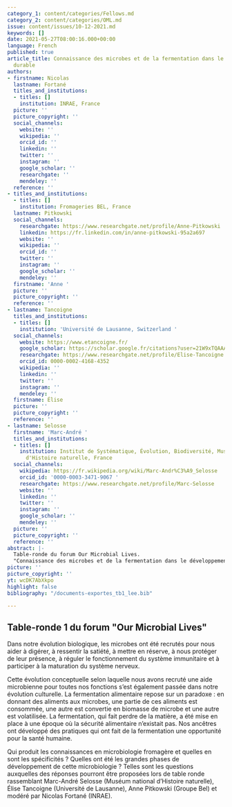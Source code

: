 ```yaml
---
category_1: content/categories/Fellows.md
category_2: content/categories/OML.md
issue: content/issues/10-12-2021.md
keywords: []
date: 2021-05-27T08:00:16.000+00:00
language: French
published: true
article_title: Connaissance des microbes et de la fermentation dans le développement
  durable
authors:
- firstname: Nicolas
  lastname: Fortané
  titles_and_institutions:
  - titles: []
    institution: INRAE, France
  picture: ''
  picture_copyright: ''
  social_channels:
    website: ''
    wikipedia: ''
    orcid_id: ''
    linkedin: ''
    twitter: ''
    instagram: ''
    google_scholar: ''
    researchgate: ''
    mendeley: ''
  reference: ''
- titles_and_institutions:
  - titles: []
    institution: Fromageries BEL, France
  lastname: Pitkowski
  social_channels:
    researchgate: https://www.researchgate.net/profile/Anne-Pitkowski
    linkedin: https://fr.linkedin.com/in/anne-pitkowski-95a2a697
    website: ''
    wikipedia: ''
    orcid_id: ''
    twitter: ''
    instagram: ''
    google_scholar: ''
    mendeley: ''
  firstname: 'Anne '
  picture: ''
  picture_copyright: ''
  reference: ''
- lastname: Tancoigne
  titles_and_institutions:
  - titles: []
    institution: 'Université de Lausanne, Switzerland '
  social_channels:
    website: https://www.etancoigne.fr/
    google_scholar: https://scholar.google.fr/citations?user=21W9xTQAAAAJ&hl=fr
    researchgate: https://www.researchgate.net/profile/Elise-Tancoigne
    orcid_id: 0000-0002-4168-4352
    wikipedia: ''
    linkedin: ''
    twitter: ''
    instagram: ''
    mendeley: ''
  firstname: Élise
  picture: ''
  picture_copyright: ''
  reference: ''
- lastname: Selosse
  firstname: 'Marc-André '
  titles_and_institutions:
  - titles: []
    institution: Institut de Systématique, Évolution, Biodiversité, Muséum national
      d'Histoire naturelle, France
  social_channels:
    wikipedia: https://fr.wikipedia.org/wiki/Marc-Andr%C3%A9_Selosse
    orcid_id: '0000-0003-3471-9067 '
    researchgate: https://www.researchgate.net/profile/Marc-Selosse
    website: ''
    linkedin: ''
    twitter: ''
    instagram: ''
    google_scholar: ''
    mendeley: ''
  picture: ''
  picture_copyright: ''
  reference: ''
abstract: |-
  Table-ronde du forum Our Microbial Lives.
  "Connaissance des microbes et de la fermentation dans le développement durable"
picture: ''
picture_copyright: ''
yt: wcDK7AbXkpo
highlight: false
bibliography: "/documents-exportes_tb1_lee.bib"

---
```

## Table-ronde 1 du forum "Our Microbial Lives"

Dans notre évolution biologique, les microbes ont été recrutés pour nous aider à digérer, à ressentir la satiété, à mettre en réserve, à nous protéger de leur présence, à réguler le fonctionnement du système immunitaire et à participer à la maturation du système nerveux.

Cette évolution conceptuelle selon laquelle nous avons recruté une aide microbienne pour toutes nos fonctions s’est également passée dans notre évolution culturelle. La fermentation alimentaire repose sur un paradoxe : en donnant des aliments aux microbes, une partie de ces aliments est consommée, une autre est convertie en biomasse de microbe et une autre est volatilisée. La fermentation, qui fait perdre de la matière, a été mise en place à une époque où la sécurité alimentaire n’existait pas. Nos ancêtres ont développé des pratiques qui ont fait de la fermentation une opportunité pour la santé humaine.

Qui produit les connaissances en microbiologie fromagère et quelles en sont les spécificités ? Quelles ont été les grandes phases de développement de cette microbiologie ? Telles sont les questions auxquelles des réponses pourront être proposées lors de table ronde rassemblant Marc-André Selosse (Muséum national d’Histoire naturelle), Élise Tancoigne (Université de Lausanne), Anne Pitkowski (Groupe Bel) et modéré par Nicolas Fortané (INRAE).

<Youtube yt="wcDK7AbXkpo" caption ="Connaissance des microbes et de la fermentation dans le développement durable"></Youtube>
